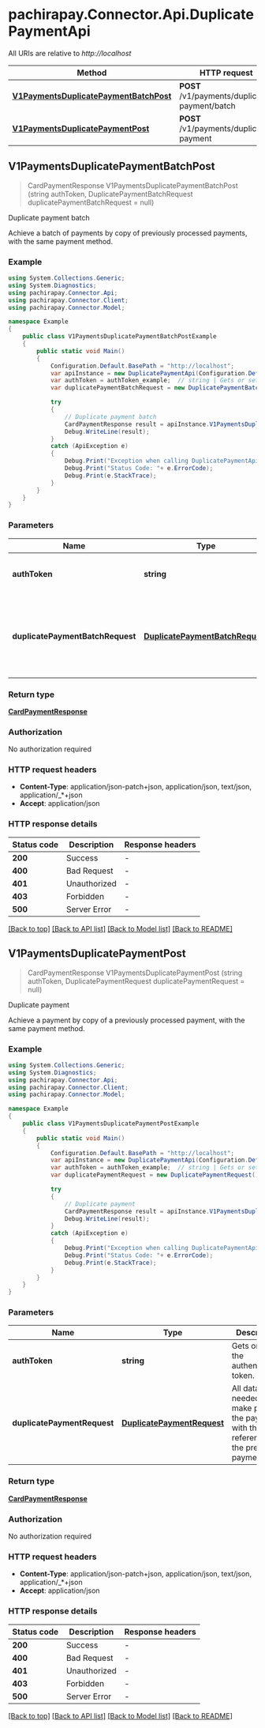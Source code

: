 # pachirapay.Connector.Api.DuplicatePaymentApi

All URIs are relative to *http://localhost*

Method | HTTP request | Description
------------- | ------------- | -------------
[**V1PaymentsDuplicatePaymentBatchPost**](DuplicatePaymentApi.md#v1paymentsduplicatepaymentbatchpost) | **POST** /v1/payments/duplicate-payment/batch | Duplicate payment batch
[**V1PaymentsDuplicatePaymentPost**](DuplicatePaymentApi.md#v1paymentsduplicatepaymentpost) | **POST** /v1/payments/duplicate-payment | Duplicate payment



## V1PaymentsDuplicatePaymentBatchPost

> CardPaymentResponse V1PaymentsDuplicatePaymentBatchPost (string authToken, DuplicatePaymentBatchRequest duplicatePaymentBatchRequest = null)

Duplicate payment batch

Achieve a batch of payments by copy of previously processed payments, with the same payment method.

### Example

```csharp
using System.Collections.Generic;
using System.Diagnostics;
using pachirapay.Connector.Api;
using pachirapay.Connector.Client;
using pachirapay.Connector.Model;

namespace Example
{
    public class V1PaymentsDuplicatePaymentBatchPostExample
    {
        public static void Main()
        {
            Configuration.Default.BasePath = "http://localhost";
            var apiInstance = new DuplicatePaymentApi(Configuration.Default);
            var authToken = authToken_example;  // string | Gets or sets the authentication token.
            var duplicatePaymentBatchRequest = new DuplicatePaymentBatchRequest(); // DuplicatePaymentBatchRequest | All data needed to make process the payment, with the reference to the previously payment. (optional) 

            try
            {
                // Duplicate payment batch
                CardPaymentResponse result = apiInstance.V1PaymentsDuplicatePaymentBatchPost(authToken, duplicatePaymentBatchRequest);
                Debug.WriteLine(result);
            }
            catch (ApiException e)
            {
                Debug.Print("Exception when calling DuplicatePaymentApi.V1PaymentsDuplicatePaymentBatchPost: " + e.Message );
                Debug.Print("Status Code: "+ e.ErrorCode);
                Debug.Print(e.StackTrace);
            }
        }
    }
}
```

### Parameters


Name | Type | Description  | Notes
------------- | ------------- | ------------- | -------------
 **authToken** | **string**| Gets or sets the authentication token. | 
 **duplicatePaymentBatchRequest** | [**DuplicatePaymentBatchRequest**](DuplicatePaymentBatchRequest.md)| All data needed to make process the payment, with the reference to the previously payment. | [optional] 

### Return type

[**CardPaymentResponse**](CardPaymentResponse.md)

### Authorization

No authorization required

### HTTP request headers

- **Content-Type**: application/json-patch+json, application/json, text/json, application/_*+json
- **Accept**: application/json

### HTTP response details
| Status code | Description | Response headers |
|-------------|-------------|------------------|
| **200** | Success |  -  |
| **400** | Bad Request |  -  |
| **401** | Unauthorized |  -  |
| **403** | Forbidden |  -  |
| **500** | Server Error |  -  |

[[Back to top]](#)
[[Back to API list]](../README.md#documentation-for-api-endpoints)
[[Back to Model list]](../README.md#documentation-for-models)
[[Back to README]](../README.md)


## V1PaymentsDuplicatePaymentPost

> CardPaymentResponse V1PaymentsDuplicatePaymentPost (string authToken, DuplicatePaymentRequest duplicatePaymentRequest = null)

Duplicate payment

Achieve a payment by copy of a previously processed payment, with the same payment method.

### Example

```csharp
using System.Collections.Generic;
using System.Diagnostics;
using pachirapay.Connector.Api;
using pachirapay.Connector.Client;
using pachirapay.Connector.Model;

namespace Example
{
    public class V1PaymentsDuplicatePaymentPostExample
    {
        public static void Main()
        {
            Configuration.Default.BasePath = "http://localhost";
            var apiInstance = new DuplicatePaymentApi(Configuration.Default);
            var authToken = authToken_example;  // string | Gets or sets the authentication token.
            var duplicatePaymentRequest = new DuplicatePaymentRequest(); // DuplicatePaymentRequest | All data needed to make process the payment, with the reference to the previously payment. (optional) 

            try
            {
                // Duplicate payment
                CardPaymentResponse result = apiInstance.V1PaymentsDuplicatePaymentPost(authToken, duplicatePaymentRequest);
                Debug.WriteLine(result);
            }
            catch (ApiException e)
            {
                Debug.Print("Exception when calling DuplicatePaymentApi.V1PaymentsDuplicatePaymentPost: " + e.Message );
                Debug.Print("Status Code: "+ e.ErrorCode);
                Debug.Print(e.StackTrace);
            }
        }
    }
}
```

### Parameters


Name | Type | Description  | Notes
------------- | ------------- | ------------- | -------------
 **authToken** | **string**| Gets or sets the authentication token. | 
 **duplicatePaymentRequest** | [**DuplicatePaymentRequest**](DuplicatePaymentRequest.md)| All data needed to make process the payment, with the reference to the previously payment. | [optional] 

### Return type

[**CardPaymentResponse**](CardPaymentResponse.md)

### Authorization

No authorization required

### HTTP request headers

- **Content-Type**: application/json-patch+json, application/json, text/json, application/_*+json
- **Accept**: application/json

### HTTP response details
| Status code | Description | Response headers |
|-------------|-------------|------------------|
| **200** | Success |  -  |
| **400** | Bad Request |  -  |
| **401** | Unauthorized |  -  |
| **403** | Forbidden |  -  |
| **500** | Server Error |  -  |

[[Back to top]](#)
[[Back to API list]](../README.md#documentation-for-api-endpoints)
[[Back to Model list]](../README.md#documentation-for-models)
[[Back to README]](../README.md)

